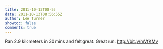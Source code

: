 ```yaml
---
title: 2011-10-13T08-56
date: 2011-10-13T08:56:55Z
author: Lee Turner
showtoc: false
comments: true
---
```


Ran 2.9 kilometers in 30 mins and felt great. Great run. http://bit.ly/mVfKMv

